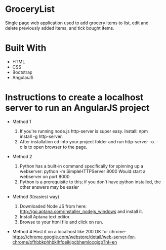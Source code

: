 # GroceryList
Single page web application used to add grocery items to list, edit and delete previously added items, and tick bought items.

# Built With
* HTML
* CSS
* Bootstrap
* AngularJS

# Instructions to create a localhost server to run an AngularJS project
* Method 1
  1. If you're running node.js http-server is super easy. Install: npm install -g http-server. 
  2. After installation cd into your project folder and run http-server -o. -o is to open browser to the page.

* Method 2
  1. Python has a built-in command specifically for spinning up a webserver:
  python -m SimpleHTTPServer 8000
  Would start a webserver on port 8000
  2. Python is a prerequisite to this; if you don't have python installed, the other answers may be easier

* Method 3(easiest way)
  1. Downloaded Node JS from here: http://go.aptana.com/installer_nodejs_windows and install it.
  2. Install Aptana text editor.
  3. Browse to your html file and click on run.

* Method 4
  Host it on a localhost like 200 OK for chrome- https://chrome.google.com/webstore/detail/web-server-for-chrome/ofhbbkphhbklhfoeikjpcbhemlocgigb?hl=en

